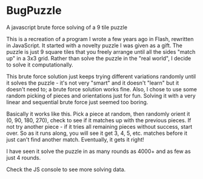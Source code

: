 # BugPuzzle
A javascript brute force solving of a 9 tile puzzle

This is a recreation of a program I wrote a few years ago in Flash, rewritten in JavaScript. It started with a novelty puzzle I was given as a gift. The puzzle is just 9 square tiles that you freely arrange until all the sides "match up" in a 3x3 grid. Rather than solve the puzzle in the "real world", I decide to solve it computationally. 

This brute force solution just keeps trying different variations randomly until it solves the puzzle - it's not very "smart" and it doesn't "learn" but it doesn't need to; a brute force solution works fine. Also, I chose to use some random picking of pieces and orientations just for fun. Solving it with a very linear and sequential brute force just seemed too boring.

Basically it works like this. Pick a piece at random, then randomly orient it (0, 90, 180, 270), check to see if it matches up with the previous pieces. If not try another piece - if it tries all remaining pieces without success, start over. So as it runs along,  you will see it get 3, 4, 5, etc. matches before it just can't find another match. Eventually, it gets it right!

I have seen it solve the puzzle in as many rounds as 4000+ and as few as just 4 rounds.

Check the JS console to see more solving data.
